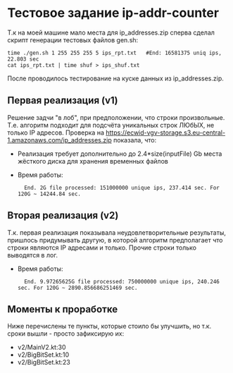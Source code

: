 # Тестовое задание ip-addr-counter

Т.к на моей машине мало места для ip_addresses.zip сперва сделал скрипт генерации тестовых файлов gen.sh:

    time ./gen.sh 1 255 255 255 5 ips_rpt.txt   #End: 16581375 uniq ips, 22.803 sec
    cat ips_rpt.txt | time shuf > ips_shuf.txt

После проводилось тестирование на куске данных из ip_addresses.zip.

## Первая реализация (v1)
Решение задчи "в лоб", при предположении, что строки произвольные. Т.е. алгоритм подходит для подсчёта уникальных строк ЛЮбЫХ, не только IP адресов. 
Проверка на https://ecwid-vgv-storage.s3.eu-central-1.amazonaws.com/ip_addresses.zip показала, что:
* Реализация требует дополнительно до 2.4*size(inputFile) Gb места жёсткого диска для хранения временных файлов
* Время работы: 
    
        End. 2G file processed: 151000000 unique ips, 237.414 sec. For 120G ~ 14244.84 sec.
        

## Вторая реализация (v2)
Т.к. первая реализация показывала неудовлетворительные результаты, пришлось придумывать другую, в которой алгоритм предполагает
что строки являются IP адресами и только. Прочие строки только выводятся в лог.
* Время работы:

        End. 9.97265625G file processed: 750000000 unique ips, 240.246 sec. For 120G ~ 2890.856686251469 sec.
        
        
## Моменты к проработке
Ниже перечислены те пункты, которые стоило бы улучшить, но т.к. сроки вышли - просто зафиксирую их:
* v2/MainV2.kt:30
* v2/BigBitSet.kt:10
* v2/BigBitSet.kt:23
